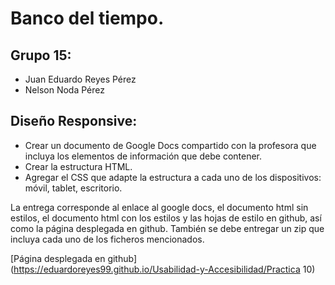 # Banco del tiempo.

## Grupo 15:
- Juan Eduardo Reyes Pérez
- Nelson Noda Pérez

## Diseño Responsive:
- Crear un documento de Google Docs compartido con la profesora que incluya los elementos de información que debe contener.
- Crear la estructura HTML.
- Agregar el CSS que adapte la estructura a cada uno de los dispositivos: móvil, tablet, escritorio.

La entrega corresponde al enlace al google docs, el documento html sin estilos, el documento html con los estilos y las hojas de estilo en github, así como la página desplegada en github. 
También se debe entregar un zip que incluya cada uno de los ficheros mencionados.

[Página desplegada en github](https://eduardoreyes99.github.io/Usabilidad-y-Accesibilidad/Practica 10)
